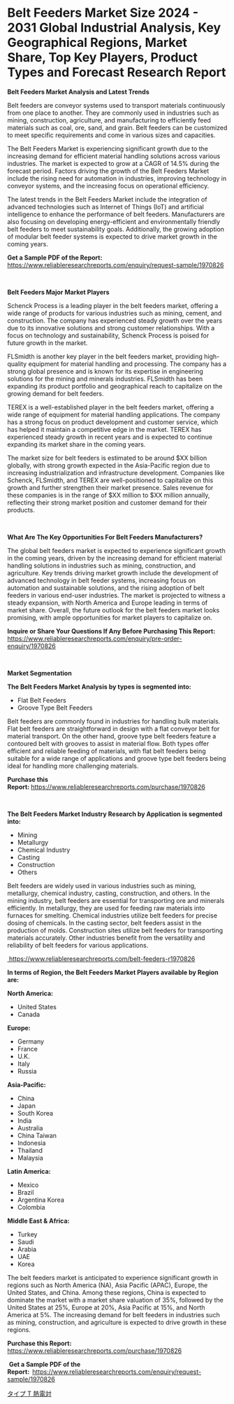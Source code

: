 <p><h1>Belt Feeders Market Size 2024 - 2031 Global Industrial Analysis, Key Geographical Regions, Market Share, Top Key Players, Product Types and Forecast Research Report</h1></p><p><strong>Belt Feeders Market Analysis and Latest Trends</strong></p>
<p><p>Belt feeders are conveyor systems used to transport materials continuously from one place to another. They are commonly used in industries such as mining, construction, agriculture, and manufacturing to efficiently feed materials such as coal, ore, sand, and grain. Belt feeders can be customized to meet specific requirements and come in various sizes and capacities.</p><p>The Belt Feeders Market is experiencing significant growth due to the increasing demand for efficient material handling solutions across various industries. The market is expected to grow at a CAGR of 14.5% during the forecast period. Factors driving the growth of the Belt Feeders Market include the rising need for automation in industries, improving technology in conveyor systems, and the increasing focus on operational efficiency.</p><p>The latest trends in the Belt Feeders Market include the integration of advanced technologies such as Internet of Things (IoT) and artificial intelligence to enhance the performance of belt feeders. Manufacturers are also focusing on developing energy-efficient and environmentally friendly belt feeders to meet sustainability goals. Additionally, the growing adoption of modular belt feeder systems is expected to drive market growth in the coming years.</p></p>
<p><strong>Get a Sample PDF of the Report:&nbsp;</strong> <a href="https://www.reliableresearchreports.com/enquiry/request-sample/1970826">https://www.reliableresearchreports.com/enquiry/request-sample/1970826</a></p>
<p>&nbsp;</p>
<p><strong>Belt Feeders Major Market Players</strong></p>
<p><p>Schenck Process is a leading player in the belt feeders market, offering a wide range of products for various industries such as mining, cement, and construction. The company has experienced steady growth over the years due to its innovative solutions and strong customer relationships. With a focus on technology and sustainability, Schenck Process is poised for future growth in the market.</p><p>FLSmidth is another key player in the belt feeders market, providing high-quality equipment for material handling and processing. The company has a strong global presence and is known for its expertise in engineering solutions for the mining and minerals industries. FLSmidth has been expanding its product portfolio and geographical reach to capitalize on the growing demand for belt feeders.</p><p>TEREX is a well-established player in the belt feeders market, offering a wide range of equipment for material handling applications. The company has a strong focus on product development and customer service, which has helped it maintain a competitive edge in the market. TEREX has experienced steady growth in recent years and is expected to continue expanding its market share in the coming years.</p><p>The market size for belt feeders is estimated to be around $XX billion globally, with strong growth expected in the Asia-Pacific region due to increasing industrialization and infrastructure development. Companies like Schenck, FLSmidth, and TEREX are well-positioned to capitalize on this growth and further strengthen their market presence. Sales revenue for these companies is in the range of $XX million to $XX million annually, reflecting their strong market position and customer demand for their products.</p></p>
<p>&nbsp;</p>
<p><strong>What Are The Key Opportunities For Belt Feeders Manufacturers?</strong></p>
<p><p>The global belt feeders market is expected to experience significant growth in the coming years, driven by the increasing demand for efficient material handling solutions in industries such as mining, construction, and agriculture. Key trends driving market growth include the development of advanced technology in belt feeder systems, increasing focus on automation and sustainable solutions, and the rising adoption of belt feeders in various end-user industries. The market is projected to witness a steady expansion, with North America and Europe leading in terms of market share. Overall, the future outlook for the belt feeders market looks promising, with ample opportunities for market players to capitalize on.</p></p>
<p><strong>Inquire or Share Your Questions If Any Before Purchasing This Report:</strong> <a href="https://www.reliableresearchreports.com/enquiry/pre-order-enquiry/1970826">https://www.reliableresearchreports.com/enquiry/pre-order-enquiry/1970826</a></p>
<p>&nbsp;</p>
<p><strong>Market Segmentation</strong></p>
<p><strong>The Belt Feeders Market Analysis by types is segmented into:</strong></p>
<p><ul><li>Flat Belt Feeders</li><li>Groove Type Belt Feeders</li></ul></p>
<p><p>Belt feeders are commonly found in industries for handling bulk materials. Flat belt feeders are straightforward in design with a flat conveyor belt for material transport. On the other hand, groove type belt feeders feature a contoured belt with grooves to assist in material flow. Both types offer efficient and reliable feeding of materials, with flat belt feeders being suitable for a wide range of applications and groove type belt feeders being ideal for handling more challenging materials.</p></p>
<p><strong>Purchase this Report:&nbsp;</strong><a href="https://www.reliableresearchreports.com/purchase/1970826">https://www.reliableresearchreports.com/purchase/1970826</a></p>
<p>&nbsp;</p>
<p><strong>The Belt Feeders Market Industry Research by Application is segmented into:</strong></p>
<p><ul><li>Mining</li><li>Metallurgy</li><li>Chemical Industry</li><li>Casting</li><li>Construction</li><li>Others</li></ul></p>
<p><p>Belt feeders are widely used in various industries such as mining, metallurgy, chemical industry, casting, construction, and others. In the mining industry, belt feeders are essential for transporting ore and minerals efficiently. In metallurgy, they are used for feeding raw materials into furnaces for smelting. Chemical industries utilize belt feeders for precise dosing of chemicals. In the casting sector, belt feeders assist in the production of molds. Construction sites utilize belt feeders for transporting materials accurately. Other industries benefit from the versatility and reliability of belt feeders for various applications.</p></p>
<p><a href="https://www.reliableresearchreports.com/belt-feeders-r1970826">&nbsp;https://www.reliableresearchreports.com/belt-feeders-r1970826</a></p>
<p><strong>In terms of Region, the Belt Feeders Market Players available by Region are:</strong></p>
<p>
    <p> <strong> North America: </strong>
        <ul>
            <li>United States</li>
            <li>Canada</li>
        </ul>
        </p> 
    <p> <strong> Europe: </strong>
        <ul>
            <li>Germany</li>
            <li>France</li>
            <li>U.K.</li>
            <li>Italy</li>
            <li>Russia</li>
        </ul>
        </p> 
    <p> <strong> Asia-Pacific: </strong>
        <ul>
            <li>China</li>
            <li>Japan</li>
            <li>South Korea</li>
            <li>India</li>
            <li>Australia</li>
            <li>China Taiwan</li>
            <li>Indonesia</li>
            <li>Thailand</li>
            <li>Malaysia</li>
        </ul>
        </p> 
    <p> <strong> Latin America: </strong>
        <ul>
            <li>Mexico</li>
            <li>Brazil</li>
            <li>Argentina Korea</li>
            <li>Colombia</li>
        </ul>
        </p> 
    <p> <strong> Middle East & Africa: </strong>
        <ul>
            <li>Turkey</li>
            <li>Saudi</li>
            <li>Arabia</li>
            <li>UAE</li>
            <li>Korea</li>
        </ul>
    </p>
    </p>
<p><p>The belt feeders market is anticipated to experience significant growth in regions such as North America (NA), Asia Pacific (APAC), Europe, the United States, and China. Among these regions, China is expected to dominate the market with a market share valuation of 35%, followed by the United States at 25%, Europe at 20%, Asia Pacific at 15%, and North America at 5%. The increasing demand for belt feeders in industries such as mining, construction, and agriculture is expected to drive growth in these regions.</p></p>
<p><strong>Purchase this Report: </strong><a href="https://www.reliableresearchreports.com/purchase/1970826">https://www.reliableresearchreports.com/purchase/1970826</a></p>
<p>&nbsp;<strong>Get a Sample PDF of the Report:&nbsp;&nbsp;</strong><a href="https://www.reliableresearchreports.com/enquiry/request-sample/1970826">https://www.reliableresearchreports.com/enquiry/request-sample/1970826</a></p>
<p><strong></strong></p>
<p><p><a href="https://medium.com/@bertramveum2023/t%E5%9E%8B%E7%86%B1%E9%9B%BB%E5%AF%BE%E5%B8%82%E5%A0%B4%E3%81%AE%E5%8B%95%E5%90%91%E3%81%A8%E5%B8%82%E5%A0%B4%E5%88%86%E6%9E%90%E3%81%AF-2024%E5%B9%B4%E3%81%8B%E3%82%892031%E5%B9%B4%E3%81%BE%E3%81%A7%E3%81%AE%E4%BA%88%E6%B8%AC%E3%81%A7%E3%81%99-c6a65d98f926">タイプ T 熱電対</a></p></p>